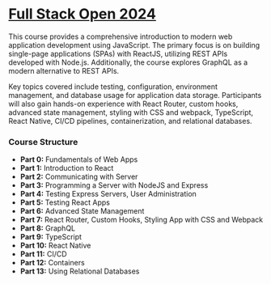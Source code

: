 # [Full Stack Open 2024](https://fullstackopen.com/en/)

This course provides a comprehensive introduction to modern web application development using JavaScript. The primary focus is on building single-page applications (SPAs) with ReactJS, utilizing REST APIs developed with Node.js. Additionally, the course explores GraphQL as a modern alternative to REST APIs.

Key topics covered include testing, configuration, environment management, and database usage for application data storage. Participants will also gain hands-on experience with React Router, custom hooks, advanced state management, styling with CSS and webpack, TypeScript, React Native, CI/CD pipelines, containerization, and relational databases.

### Course Structure
- **Part 0:** Fundamentals of Web Apps
- **Part 1:** Introduction to React
- **Part 2:** Communicating with Server
- **Part 3:** Programming a Server with NodeJS and Express
- **Part 4:** Testing Express Servers, User Administration
- **Part 5:** Testing React Apps
- **Part 6:** Advanced State Management
- **Part 7:** React Router, Custom Hooks, Styling App with CSS and Webpack
- **Part 8:** GraphQL
- **Part 9:** TypeScript
- **Part 10:** React Native
- **Part 11:** CI/CD
- **Part 12:** Containers
- **Part 13:** Using Relational Databases
